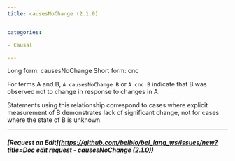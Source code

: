 ```yaml
---
title: causesNoChange (2.1.0)


categories:

- Causal

---
```

<!-- COMPUTER GENERATED PAGE!!! DO NOT EDIT DIRECTLY  -->
<!--    must be changed in scripts/templates.py which is processed by scripts/update_refs.py -->

Long form: causesNoChange
Short form: cnc

For terms A and B, `A causesNoChange B` or `A cnc B` indicate that B was observed not to change in response to changes in A.

Statements using this relationship correspond to cases where explicit measurement of B demonstrates lack of significant change, not for cases where the state of B is unknown.


---
##### [Request an Edit](https://github.com/belbio/bel_lang_ws/issues/new?title=Doc edit request - causesNoChange (2.1.0))